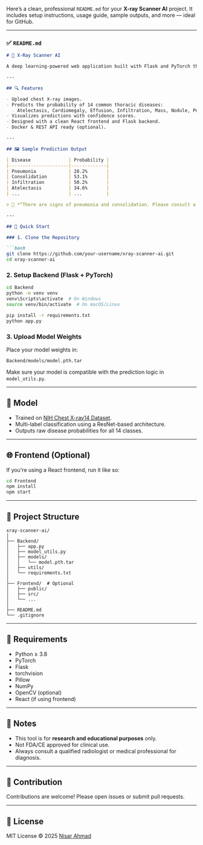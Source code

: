 Here’s a clean, professional `README.md` for your **X-ray Scanner AI** project. It includes setup instructions, usage guide, sample outputs, and more — ideal for GitHub.

---

### ✅ `README.md`

````markdown
# 🩻 X-Ray Scanner AI

A deep learning-powered web application built with Flask and PyTorch that analyzes chest X-ray images to predict the likelihood of multiple thoracic diseases.

---

## 🔍 Features

- Upload chest X-ray images.
- Predicts the probability of 14 common thoracic diseases:
  - Atelectasis, Cardiomegaly, Effusion, Infiltration, Mass, Nodule, Pneumonia, Pneumothorax, Consolidation, Edema, Emphysema, Fibrosis, Pleural Thickening, Hernia
- Visualizes predictions with confidence scores.
- Designed with a clean React frontend and Flask backend.
- Docker & REST API ready (optional).

---

## 🖼 Sample Prediction Output

| Disease              | Probability |
|----------------------|-------------|
| Pneumonia            | 28.2%       |
| Consolidation        | 53.1%       |
| Infiltration         | 50.2%       |
| Atelectasis          | 34.6%       |
| ...                  | ...         |

> 📢 *“There are signs of pneumonia and consolidation. Please consult a radiologist or specialist for clinical interpretation.”*

---

## 🚀 Quick Start

### 1. Clone the Repository

```bash
git clone https://github.com/your-username/xray-scanner-ai.git
cd xray-scanner-ai
````

### 2. Setup Backend (Flask + PyTorch)

```bash
cd Backend
python -m venv venv
venv\Scripts\activate  # On Windows
source venv/bin/activate  # On macOS/Linux

pip install -r requirements.txt
python app.py
```

### 3. Upload Model Weights

Place your model weights in:

```
Backend/models/model.pth.tar
```

Make sure your model is compatible with the prediction logic in `model_utils.py`.

---

## 🧠 Model

* Trained on [NIH Chest X-ray14 Dataset](https://nihcc.app.box.com/v/ChestXray-NIHCC).
* Multi-label classification using a ResNet-based architecture.
* Outputs raw disease probabilities for all 14 classes.

---

## 🌐 Frontend (Optional)

If you're using a React frontend, run it like so:

```bash
cd Frontend
npm install
npm start
```

---

## 📂 Project Structure

```
xray-scanner-ai/
│
├── Backend/
│   ├── app.py
│   ├── model_utils.py
│   ├── models/
│   │   └── model.pth.tar
│   ├── utils/
│   └── requirements.txt
│
├── Frontend/  # Optional
│   ├── public/
│   ├── src/
│   └── ...
│
├── README.md
└── .gitignore
```

---

## 📝 Requirements

* Python ≥ 3.8
* PyTorch
* Flask
* torchvision
* Pillow
* NumPy
* OpenCV (optional)
* React (if using frontend)

---

## 📌 Notes

* This tool is for **research and educational purposes** only.
* Not FDA/CE approved for clinical use.
* Always consult a qualified radiologist or medical professional for diagnosis.

---

## 🤝 Contribution

Contributions are welcome! Please open issues or submit pull requests.

---

## 📜 License

MIT License © 2025 [Nisar Ahmad](mailto:nisara305@gmail.com)

